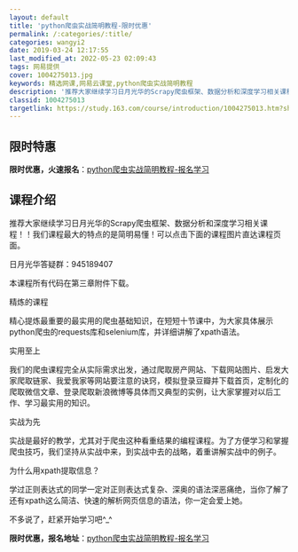 ```yaml
---
layout: default
title: 'python爬虫实战简明教程-限时优惠'
permalink: /:categories/:title/
categories: wangyi2
date: 2019-03-24 12:17:55
last_modified_at: 2022-05-23 02:09:43
tags: 网易提供
cover: 1004275013.jpg
keywords: 精选网课,网易云课堂,python爬虫实战简明教程
description: '推荐大家继续学习日月光华的Scrapy爬虫框架、数据分析和深度学习相关课程！！我们课程最大的特点的是简明易懂！可以点击下'
classid: 1004275013
targetlink: https://study.163.com/course/introduction/1004275013.htm?share=1&shareId=1025206652&utm_campaign=share&utm_medium=iphoneShare&utm_source=&utm_u=1025206652
---
```


## 限时特惠

**限时优惠，火速报名**：[python爬虫实战简明教程-报名学习](https://study.163.com/course/introduction/1004275013.htm?share=1&shareId=1025206652&utm_campaign=share&utm_medium=iphoneShare&utm_source=&utm_u=1025206652)

## 课程介绍

推荐大家继续学习日月光华的Scrapy爬虫框架、数据分析和深度学习相关课程！！我们课程最大的特点的是简明易懂！可以点击下面的课程图片直达课程页面。

日月光华答疑群：945189407



本课程所有代码在第三章附件下载。



精炼的课程

精心提炼最重要的最实用的爬虫基础知识，在短短十节课中，为大家具体展示python爬虫的requests库和selenium库，并详细讲解了xpath语法。

实用至上

我们的爬虫课程完全从实际需求出发，通过爬取房产网站、下载网站图片、启发大家爬取链家、我爱我家等网站要注意的诀窍，模拟登录豆瓣并下载首页，定制化的爬取微信文章、登录爬取新浪微博等具体而又典型的实例，让大家掌握对以后工作、学习最实用的知识。

实战为先

实战是最好的教学，尤其对于爬虫这种看重结果的编程课程。为了方便学习和掌握爬虫技巧，我们坚持从实战中来，到实战中去的战略，着重讲解实战中的例子。

为什么用xpath提取信息？

学过正则表达式的同学一定对正则表达式复杂、深奥的语法深恶痛绝，当你了解了还有xpath这么简洁、快速的解析网页信息的语法，你一定会爱上她。

不多说了，赶紧开始学习吧^_^

**限时优惠，报名地址**：[python爬虫实战简明教程-报名学习](https://study.163.com/course/introduction/1004275013.htm?share=1&shareId=1025206652&utm_campaign=share&utm_medium=iphoneShare&utm_source=&utm_u=1025206652)


